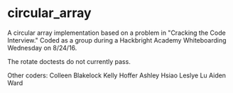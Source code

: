 # circular_array

A circular array implementation based on a problem in "Cracking the Code Interview." Coded as a group during a Hackbright Academy Whiteboarding Wednesday on 8/24/16. 

The rotate doctests do not currently pass. 

Other coders: 
Colleen Blakelock
Kelly Hoffer
Ashley Hsiao
Leslye Lu
Aiden Ward
